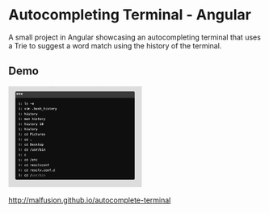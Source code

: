 # Autocompleting Terminal - Angular
A small project in Angular showcasing an autocompleting terminal that uses a Trie to suggest a word match using the history of the terminal.

## Demo
<img src="./docs/autocomplete-terminal.png" height="200"></img>

http://malfusion.github.io/autocomplete-terminal
